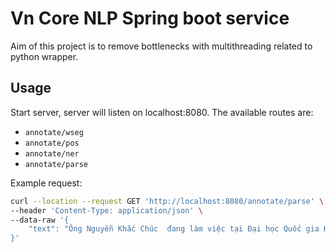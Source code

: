 # Vn Core NLP Spring boot service

Aim of this project is to remove bottlenecks with multithreading related to python wrapper.

## Usage

Start server, server will listen on localhost:8080. The available routes are:

* `annotate/wseg`
* `annotate/pos`
* `annotate/ner`
* `annotate/parse`

Example request:

```bash
curl --location --request GET 'http://localhost:8080/annotate/parse' \
--header 'Content-Type: application/json' \
--data-raw '{
    "text": "Ông Nguyễn Khắc Chúc  đang làm việc tại Đại học Quốc gia Hà Nội. Bà Lan, vợ ông Chúc, cũng làm việc tại đây."
}'
```
